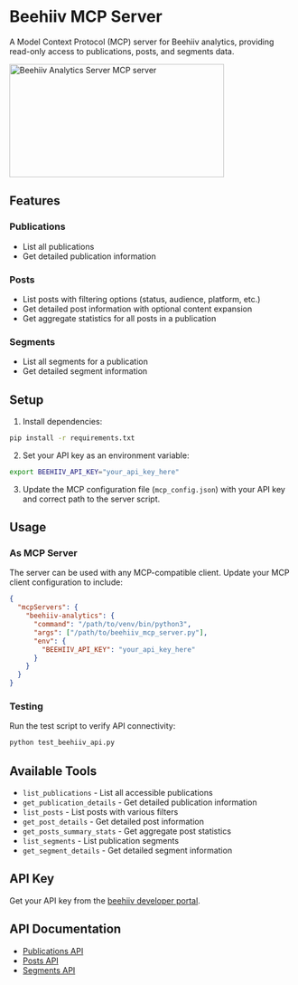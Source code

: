 # Beehiiv MCP Server

A Model Context Protocol (MCP) server for Beehiiv analytics, providing read-only access to publications, posts, and segments data.

<a href="https://glama.ai/mcp/servers/@ousepachn/beehiivanalyticsMCP">
  <img width="380" height="200" src="https://glama.ai/mcp/servers/@ousepachn/beehiivanalyticsMCP/badge" alt="Beehiiv Analytics Server MCP server" />
</a>

## Features

### Publications
- List all publications
- Get detailed publication information

### Posts
- List posts with filtering options (status, audience, platform, etc.)
- Get detailed post information with optional content expansion
- Get aggregate statistics for all posts in a publication

### Segments
- List all segments for a publication
- Get detailed segment information

## Setup

1. Install dependencies:
```bash
pip install -r requirements.txt
```

2. Set your API key as an environment variable:
```bash
export BEEHIIV_API_KEY="your_api_key_here"
```

3. Update the MCP configuration file (`mcp_config.json`) with your API key and correct path to the server script.

## Usage

### As MCP Server

The server can be used with any MCP-compatible client. Update your MCP client configuration to include:

```json
{
  "mcpServers": {
    "beehiiv-analytics": {
      "command": "/path/to/venv/bin/python3",
      "args": ["/path/to/beehiiv_mcp_server.py"],
      "env": {
        "BEEHIIV_API_KEY": "your_api_key_here"
      }
    }
  }
}
```

### Testing

Run the test script to verify API connectivity:
```bash
python test_beehiiv_api.py
```

## Available Tools

- `list_publications` - List all accessible publications
- `get_publication_details` - Get detailed publication information
- `list_posts` - List posts with various filters
- `get_post_details` - Get detailed post information
- `get_posts_summary_stats` - Get aggregate post statistics
- `list_segments` - List publication segments
- `get_segment_details` - Get detailed segment information

## API Key

Get your API key from the [beehiiv developer portal](https://developers.beehiiv.com/welcome/getting-started).

## API Documentation

- [Publications API](https://developers.beehiiv.com/api-reference/publications/index)
- [Posts API](https://developers.beehiiv.com/api-reference/posts/index)
- [Segments API](https://developers.beehiiv.com/api-reference/segments/index)